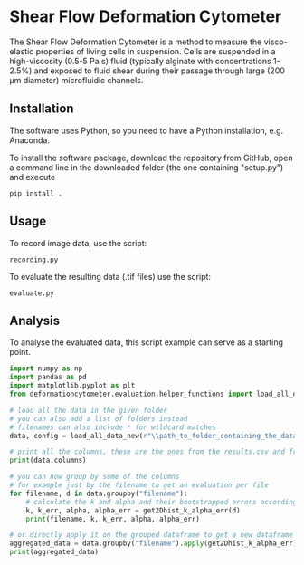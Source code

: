 # Shear Flow Deformation Cytometer

The Shear Flow Deformation Cytometer is a method to measure the visco-elastic properties of living cells in suspension. 
Cells are suspended in a high-viscosity (0.5-5 Pa s) fluid (typically alginate with concentrations 1-2.5%)
and exposed to fluid shear during their passage through large (200 µm diameter) microfluidic channels.

## Installation
The software uses Python, so you need to have a Python installation, e.g. Anaconda.

To install the software package, download the repository from GitHub, open a command line in the downloaded folder (the one containing "setup.py") and execute

  `pip install .`
  
## Usage

To record image data, use the script:

  `recording.py`
  
To evaluate the resulting data (.tif files) use the script:

  `evaluate.py`
  
## Analysis

To analyse the evaluated data, this script example can serve as a starting point.

```python
import numpy as np
import pandas as pd
import matplotlib.pyplot as plt
from deformationcytometer.evaluation.helper_functions import load_all_data_new, get2Dhist_k_alpha_err

# load all the data in the given folder
# you can also add a list of folders instead
# filenames can also include * for wildcard matches
data, config = load_all_data_new(r"\\path_to_folder_containing_the_data")

# print all the columns, these are the ones from the results.csv and from the meta data files
print(data.columns)

# you can now group by some of the columns
# for example just by the filename to get an evaluation per file
for filename, d in data.groupby("filename"):
    # calculate the k and alpha and their bootstrapped errors according to the 2D mode
    k, k_err, alpha, alpha_err = get2Dhist_k_alpha_err(d)
    print(filename, k, k_err, alpha, alpha_err)

# or directly apply it on the grouped dataframe to get a new dataframe
aggregated_data = data.groupby("filename").apply(get2Dhist_k_alpha_err)
print(aggregated_data)
```
